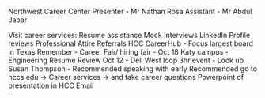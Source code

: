 Northwest Career Center
Presenter - Mr Nathan Rosa
Assistant - Mr Abdul Jabar

Visit career services:
	Resume assistance
	Mock Interviews
	LinkedIn Profile reviews
	Professional Attire Referrals
	HCC CareerHub - Focus largest board in Texas
	Remember 
	 - Career Fair/ hiring fair - Oct 18 Katy campus
	 - Engineering Resume Review Oct 12
	 - Dell West loop 3hr event - Look up
	Susan Thompson - Recommended speaking with early
	Recommended go to hccs.edu -> Career services -> and take career questions
	Powerpoint of presentation in HCC Email